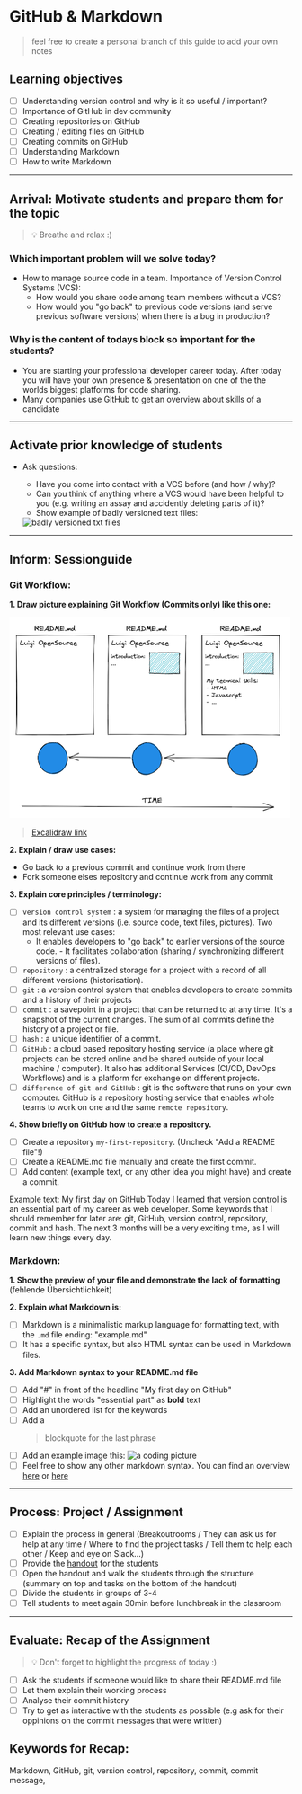 # GitHub & Markdown

> feel free to create a personal branch of this guide to add your own notes

## Learning objectives

- [ ] Understanding version control and why is it so useful / important?
- [ ] Importance of GitHub in dev community
- [ ] Creating repositories on GitHub
- [ ] Creating / editing files on GitHub
- [ ] Creating commits on GitHub
- [ ] Understanding Markdown
- [ ] How to write Markdown

---

## Arrival: Motivate students and prepare them for the topic

> 💡 Breathe and relax :)

### Which important problem will we solve today?

- How to manage source code in a team. Importance of Version Control Systems (VCS):
  - How would you share code among team members without a VCS?
  - How would you "go back" to previous code versions (and serve previous software versions) when there is a bug in production?

### Why is the content of todays block so important for the students?

- You are starting your professional developer career today. After today you will have your own presence & presentation on one of the the worlds biggest platforms for code sharing.
- Many companies use GitHub to get an overview about skills of a candidate

---

## Activate prior knowledge of students

- Ask questions:

  - Have you come into contact with a VCS before (and how / why)?
  - Can you think of anything where a VCS would have been helpful to you (e.g. writing an assay and accidently deleting parts of it)?
  - Show example of badly versioned text files:

  <img width="246" alt="badly versioned txt files" src="https://user-images.githubusercontent.com/5230863/148375477-762b9d6c-3fab-46c2-8a6e-8161cd6fe4ab.png">

---

## Inform: Sessionguide

### Git Workflow:

**1. Draw picture explaining Git Workflow (Commits only) like this one:**

<img width="500" alt="git-workflow" src="assets/git-workflow.png">

> [Excalidraw link](https://excalidraw.com/#json=yDnqD1zakF2RAhdNcw7H_,UcR_F-8FYr8SwID2ugeHsg)

**2. Explain / draw use cases:**

- Go back to a previous commit and continue work from there
- Fork someone elses repository and continue work from any commit

**3. Explain core principles / terminology:**

- [ ] `version control system` : a system for managing the files of a project and its different versions (i.e. source code, text files, pictures).
      Two most relevant use cases:
  - It enables developers to "go back" to earlier versions of the source code. - It facilitates collaboration (sharing / synchronizing different versions of files).
- [ ] `repository` : a centralized storage for a project with a record of all different versions (historisation).
- [ ] `git` : a version control system that enables developers to create commits and a history of their projects
- [ ] `commit` : a savepoint in a project that can be returned to at any time. It's a snapshot of the current changes. The sum of all commits define the history of a project or file.
- [ ] `hash` : a unique identifier of a commit.
- [ ] `GitHub` : a cloud based repository hosting service (a place where git projects can be stored online and be shared outside of your local machine / computer). It also has additional Services (CI/CD, DevOps Workflows) and is a platform for exchange on different projects.
- [ ] `difference of git and GitHub` : git is the software that runs on your own computer. GitHub is a repository hosting service that enables whole teams to work on one and the same `remote repository`.

**4. Show briefly on GitHub how to create a repository.**

- [ ] Create a repository `my-first-repository`. (Uncheck "Add a README file"!)
- [ ] Create a README.md file manually and create the first commit.
- [ ] Add content (example text, or any other idea you might have) and create a commit.

Example text:
My first day on GitHub
Today I learned that version control is an essential part of my career as web developer. Some keywords that I should remember for later are: git, GitHub, version control, repository, commit and hash.
The next 3 months will be a very exciting time, as I will learn new things every day.

### Markdown:

**1. Show the preview of your file and demonstrate the lack of formatting** (fehlende Übersichtlichkeit)

**2. Explain what Markdown is:**

- [ ] Markdown is a minimalistic markup language for formatting text, with the `.md` file ending: "example.md"
- [ ] It has a specific syntax, but also HTML syntax can be used in Markdown files.

**3. Add Markdown syntax to your README.md file**

- [ ] Add "#" in front of the headline "My first day on GitHub"
- [ ] Highlight the words "essential part" as **bold** text
- [ ] Add an unordered list for the keywords
- [ ] Add a
  > blockquote for the last phrase
- [ ] Add an example image this:
      ![a coding picture](https://source.unsplash.com/random/200x100)
- [ ] Feel free to show any other markdown syntax. You can find an overview [here](https://www.markdownguide.org/cheat-sheet/) or [here](https://github.com/adam-p/markdown-here/wiki/Markdown-Cheatsheet#emphasis)

---

## Process: Project / Assignment

- [ ] Explain the process in general (Breakoutrooms / They can ask us for help at any time / Where to find the project tasks / Tell them to help each other / Keep and eye on Slack...)
- [ ] Provide the [handout](handout.md) for the students
- [ ] Open the handout and walk the students through the structure (summary on top and tasks on the bottom of the handout)
- [ ] Divide the students in groups of 3-4
- [ ] Tell students to meet again 30min before lunchbreak in the classroom

---

## Evaluate: Recap of the Assignment

> 💡 Don't forget to highlight the progress of today :)

- [ ] Ask the students if someone would like to share their README.md file
- [ ] Let them explain their working process
- [ ] Analyse their commit history
- [ ] Try to get as interactive with the students as possible (e.g ask for their oppinions on the commit messages that were written)

## Keywords for Recap:

Markdown,
GitHub,
git,
version control,
repository,
commit,
commit message,
